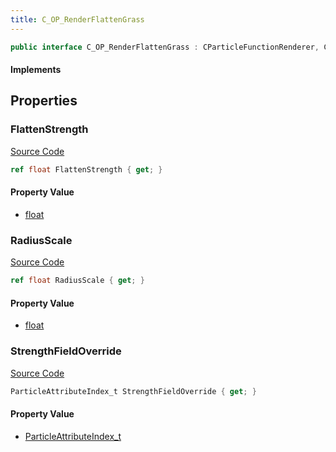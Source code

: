 ```yaml
---
title: C_OP_RenderFlattenGrass
---
```


```csharp
public interface C_OP_RenderFlattenGrass : CParticleFunctionRenderer, CParticleFunction, ISchemaClass<CParticleFunction>, ISchemaClass<CParticleFunctionRenderer>, ISchemaClass<C_OP_RenderFlattenGrass>, ISchemaField, ISchemaClass, INativeHandle
```

#### Implements

## Properties

### FlattenStrength

[Source Code](https://github.com/swiftly-solution/swiftlys2/blob/main/managed/src/SwiftlyS2.Generated/Schemas/Interfaces/C_OP_RenderFlattenGrass.cs#L17)

```csharp
ref float FlattenStrength { get; }
```

#### Property Value

- [float](https://learn.microsoft.com/dotnet/api/system.single)

### RadiusScale

[Source Code](https://github.com/swiftly-solution/swiftlys2/blob/main/managed/src/SwiftlyS2.Generated/Schemas/Interfaces/C_OP_RenderFlattenGrass.cs#L21)

```csharp
ref float RadiusScale { get; }
```

#### Property Value

- [float](https://learn.microsoft.com/dotnet/api/system.single)

### StrengthFieldOverride

[Source Code](https://github.com/swiftly-solution/swiftlys2/blob/main/managed/src/SwiftlyS2.Generated/Schemas/Interfaces/C_OP_RenderFlattenGrass.cs#L19)

```csharp
ParticleAttributeIndex_t StrengthFieldOverride { get; }
```

#### Property Value

- [ParticleAttributeIndex_t](/docs/api/shared/schemadefinitions/particleattributeindex_t)


